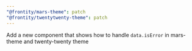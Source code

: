 ```yaml
---
"@frontity/mars-theme": patch
"@frontity/twentytwenty-theme": patch
---
```


Add a new component that shows how to handle `data.isError` in mars-theme and twenty-twenty theme
